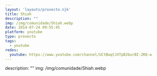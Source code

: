 ```yaml
---
layout: 'layouts/proxecto.njk'
title: Shiah
description: ""
img: /img/comunidade/Shiah.webp
date: 2014-07-24 09:55:45
platform: youtube
type: proxecto
tags:
  - youtube
redes:
  youtube: https://www.youtube.com/channel/UCtBwqtJXTpBJburBI-2RQ-w
---
```

description: ""
img: /img/comunidade/Shiah.webp
